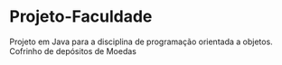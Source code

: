 # Projeto-Faculdade
Projeto em Java para a disciplina de programação orientada a objetos. Cofrinho de depósitos de Moedas
